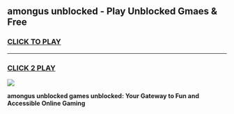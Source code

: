 
## amongus unblocked - Play Unblocked Gmaes & Free
<h3>
<a href="https://news.freeplayer.one?title=amongus_unblocked&ref=16F">CLICK TO PLAY</a></h3>
<hr>

<h3>
<a href="https://news.freeplayer.one?title=amongus_unblocked&ref=16F">CLICK 2 PLAY</a>
  
</h3>

<a href="https://news.freeplayer.one?title=amongus_unblocked&ref=16F/"><img src="https://clearcache.store/games.png"></a>


**amongus unblocked games unblocked: Your Gateway to Fun and Accessible Online Gaming**
